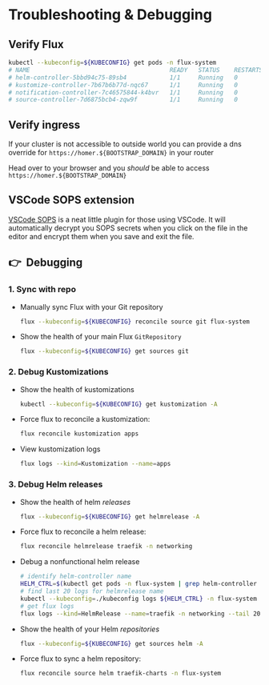 # Troubleshooting & Debugging

## Verify Flux

```sh
kubectl --kubeconfig=${KUBECONFIG} get pods -n flux-system
# NAME                                       READY   STATUS    RESTARTS   AGE
# helm-controller-5bbd94c75-89sb4            1/1     Running   0          1h
# kustomize-controller-7b67b6b77d-nqc67      1/1     Running   0          1h
# notification-controller-7c46575844-k4bvr   1/1     Running   0          1h
# source-controller-7d6875bcb4-zqw9f         1/1     Running   0          1h
```

## Verify ingress

If your cluster is not accessible to outside world you can provide a dns override for `https://homer.${BOOTSTRAP_DOMAIN}` in your router
<!-- or update your hosts
file to verify the ingress controller is working.

```sh
echo "${BOOTSTRAP_METALLB_FRONTEND} ${BOOTSTRAP_DOMAIN} homer.${BOOTSTRAP_DOMAIN}" | sudo tee -a /etc/hosts
``` -->

Head over to your browser and you _should_ be able to access
`https://homer.${BOOTSTRAP_DOMAIN}`

## VSCode SOPS extension

[VSCode SOPS](https://marketplace.visualstudio.com/items?itemName=signageos.signageos-vscode-sops)
is a neat little plugin for those using VSCode.
It will automatically decrypt you SOPS secrets when you click on the file
in the editor and encrypt them when you save  and exit the file.

## :point_right:&nbsp; Debugging

### 1. Sync with repo

* Manually sync Flux with your Git repository

  ```sh
  flux --kubeconfig=${KUBECONFIG} reconcile source git flux-system
  ```

* Show the health of your main Flux `GitRepository`

  ```sh
  flux --kubeconfig=${KUBECONFIG} get sources git
  ```

### 2. Debug Kustomizations

* Show the health of kustomizations

  ```sh
  kubectl --kubeconfig=${KUBECONFIG} get kustomization -A
  ```

* Force flux to reconcile a kustomization:

  ```sh
  flux reconcile kustomization apps
  ```

* View kustomization logs

  ```sh
  flux logs --kind=Kustomization --name=apps
  ```

### 3. Debug Helm releases

* Show the health of helm _releases_

  ```sh
  flux --kubeconfig=${KUBECONFIG} get helmrelease -A
  ```

* Force flux to reconcile a helm release:

  ```sh
  flux reconcile helmrelease traefik -n networking
  ```

* Debug a nonfunctional helm release

  ```sh
  # identify helm-controller name
  HELM_CTRL=$(kubectl get pods -n flux-system | grep helm-controller | awk '{print $1}')
  # find last 20 logs for helmrelease name
  kubectl --kubeconfig=./kubeconfig logs ${HELM_CTRL} -n flux-system | grep traefik | tail -20
  # get flux logs
  flux logs --kind=HelmRelease --name=traefik -n networking --tail 20
  ```

* Show the health of your Helm _repositories_

  ```sh
  flux --kubeconfig=${KUBECONFIG} get sources helm -A
  ```

* Force flux to sync a helm repository:

  ```sh
  flux reconcile source helm traefik-charts -n flux-system
  ```
